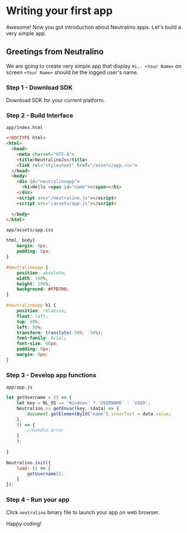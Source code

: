 # Writing your first app

Awesome! Now you got introduction about Neutralino apps. Let's build a very simple app.

## Greetings from Neutralino

We are going to create very simple app that display `Hi.. <Your Name>` on screen `<Your Name>` should be the logged user's name.

### Step 1 - Download SDK

Download SDK for your current platform.

### Step 2 - Build Interface

`app/index.html`

```html
<!DOCTYPE html>
<html>
  <head>
    <meta charset="UTF-8">
    <title>NeutralinoJs</title>
    <link rel="stylesheet" href="/assets/app.css">
  </head>
  <body>
    <div id="neutralinoapp">
      <h1>Hello <span id="name"></span></h1>
    </div>
    <script src="/neutralino.js"></script>
    <script src="/assets/app.js"></script>

  </body>
</html>
```

`app/assets/app.css`

```css
html, body{
    margin: 0px;
    padding: 0px;
}

#neutralinoapp {
    position: absolute;
    width: 100%;
    height: 100%;
    background: #FFD700;
}

#neutralinoapp h1 {
    position: relative;
    float: left;
    top: 50%;
    left: 50%;
    transform: translate(-50%, -50%);
    font-family: Arial;
    font-size: 60px;
    padding: 0px;
    margin: 0px;
}
```

### Step 3 - Develop app functions

`app/app.js`

```js
let getUsername = () => {
    let key = NL_OS == 'Windows' ? 'USERNAME' : 'USER';
    Neutralino.os.getEnvar(key, (data) => {
        document.getElementById('name').innerText = data.value;
    },
    () => {
        //handle error
    }
    );
        
}

Neutralino.init({
    load: () => {
        getUsername();
    }
});
```

### Step 4 - Run your app

Click `neutralino` binary file to launch your app on web browser.

Happy coding!
